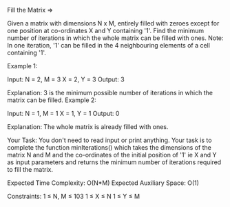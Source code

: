 Fill the Matrix =>

Given a matrix with dimensions N x M, entirely filled with zeroes except for one position at co-ordinates X and Y containing '1'. Find the minimum number of iterations in which the whole matrix can be filled with ones. Note: In one iteration, '1' can be filled in the 4 neighbouring elements of a cell containing '1'.

Example 1:

Input: N = 2, M = 3 X = 2, Y = 3 Output: 3

Explanation: 3 is the minimum possible number of iterations in which the matrix can be filled. Example 2:

Input: N = 1, M = 1 X = 1, Y = 1 Output: 0

Explanation: The whole matrix is already filled with ones.

Your Task:
You don't need to read input or print anything. Your task is to complete the function minIterations() which takes the dimensions of the matrix N and M and the co-ordinates of the initial position of '1' ie X and Y as input parameters and returns the minimum number of iterations required to fill the matrix.

Expected Time Complexity: O(N*M) Expected Auxiliary Space: O(1)

Constraints: 1 ≤ N, M ≤ 103 1 ≤ X ≤ N 1 ≤ Y ≤ M